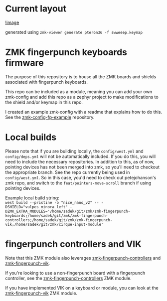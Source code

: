 # Current layout

[!image](./images/pteron36.png)

generated using `zmk-viewer generate pteron36 -f swweeep.keymap`
# ZMK fingerpunch keyboards firmware

The purpose of this repository is to house all the ZMK boards and shields associated with fingerpunch keyboards.

This repo can be included as a module, meaning you can add your own zmk-config and add this repo as a zephyr project to make modifications to the shield and/or keymap in this repo.

I created an example zmk-config with a readme that explains how to do this. See the 
[zmk-config-fp-example](https://github.com/sadekbaroudi/zmk-config-fp-example) repository.

# Local builds

Please note that if you are building locally, the `config/west.yml` and `config/deps.yml` will not be automatically included. If you do this, you will need to include the necessary repositories. In addition to this, as of now, pointing devices has not been merged into zmk, so you'll need to checkout the appropriate branch. See the repo currently being used in `config/west.yml`. So in this case, you'd need to check out petejohanson's zmk repo, and switch to the `feat/pointers-move-scroll` branch if using pointing devices.

Example local build string:  
`west build --pristine -b "nice_nano_v2" -- -DSHIELD="vulpes_minora_left" -DZMK_EXTRA_MODULES='/home/sadek/git/zmk/zmk-fingerpunch-keyboards;/home/sadek/git/zmk/zmk-fingerpunch-controllers;/home/sadek/git/zmk/zmk-fingerpunch-vik;/home/sadek/git/zmk/cirque-input-module'`

# fingerpunch controllers and VIK

Note that this ZMK module also leverages [zmk-fingerpunch-controllers](https://github.com/sadekbaroudi/zmk-fingerpunch-controllers) and [zmk-fingerpunch-vik](https://github.com/sadekbaroudi/zmk-fingerpunch-vik).

If you're looking to use a non-fingerpunch board with a fingerpunch controller, see the [zmk-fingerpunch-controllers](https://github.com/sadekbaroudi/zmk-fingerpunch-controllers) ZMK module.

If you have implemented VIK on a keyboard or module, you can look at the [zmk-fingerpunch-vik](https://github.com/sadekbaroudi/zmk-fingerpunch-vik) ZMK module.
